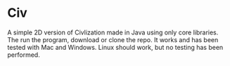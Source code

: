 # Civ

A simple 2D version of Civlization made in Java using only core libraries.
The run the program, download or clone the repo.
It works and has been tested with Mac and Windows.
Linux should work, but no testing has been performed.
